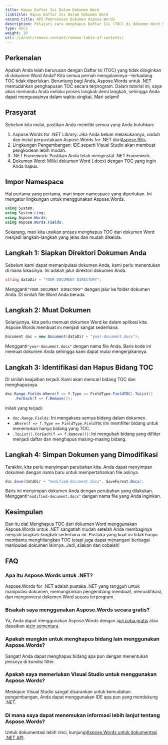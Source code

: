 ```yaml
---
title: Hapus Daftar Isi Dalam Dokumen Word
linktitle: Hapus Daftar Isi Dalam Dokumen Word
second_title: API Pemrosesan Dokumen Aspose.Words
description: Pelajari cara menghapus Daftar Isi (TOC) di dokumen Word menggunakan Aspose.Words untuk .NET dengan tutorial yang mudah diikuti ini.
type: docs
weight: 10
url: /id/net/remove-content/remove-table-of-contents/
---
```

## Perkenalan

Apakah Anda lelah berurusan dengan Daftar Isi (TOC) yang tidak diinginkan di dokumen Word Anda? Kita semua pernah mengalaminya—terkadang TOC tidak diperlukan. Beruntung bagi Anda, Aspose.Words untuk .NET memudahkan penghapusan TOC secara terprogram. Dalam tutorial ini, saya akan memandu Anda melalui proses langkah demi langkah, sehingga Anda dapat menguasainya dalam waktu singkat. Mari selami!

## Prasyarat

Sebelum kita mulai, pastikan Anda memiliki semua yang Anda butuhkan:

1.  Aspose.Words for .NET Library: Jika Anda belum melakukannya, unduh dan instal perpustakaan Aspose.Words for .NET dari[Aspose.Rilis](https://releases.aspose.com/words/net/).
2. Lingkungan Pengembangan: IDE seperti Visual Studio akan membuat pengkodean lebih mudah.
3. .NET Framework: Pastikan Anda telah menginstal .NET Framework.
4. Dokumen Word: Miliki dokumen Word (.docx) dengan TOC yang ingin Anda hapus.

## Impor Namespace

Hal pertama yang pertama, mari impor namespace yang diperlukan. Ini mengatur lingkungan untuk menggunakan Aspose.Words.

```csharp
using System;
using System.Linq;
using Aspose.Words;
using Aspose.Words.Fields;
```

Sekarang, mari kita uraikan proses menghapus TOC dari dokumen Word menjadi langkah-langkah yang jelas dan mudah dikelola.

## Langkah 1: Siapkan Direktori Dokumen Anda

Sebelum kami dapat memanipulasi dokumen Anda, kami perlu menentukan di mana lokasinya. Ini adalah jalur direktori dokumen Anda.

```csharp
string dataDir = "YOUR DOCUMENT DIRECTORY";
```

 Mengganti`"YOUR DOCUMENT DIRECTORY"` dengan jalur ke folder dokumen Anda. Di sinilah file Word Anda berada.

## Langkah 2: Muat Dokumen

Selanjutnya, kita perlu memuat dokumen Word ke dalam aplikasi kita. Aspose.Words membuat ini menjadi sangat sederhana.

```csharp
Document doc = new Document(dataDir + "your-document.docx");
```

 Mengganti`"your-document.docx"` dengan nama file Anda. Baris kode ini memuat dokumen Anda sehingga kami dapat mulai mengerjakannya.

## Langkah 3: Identifikasi dan Hapus Bidang TOC

Di sinilah keajaiban terjadi. Kami akan mencari bidang TOC dan menghapusnya.

```csharp
doc.Range.Fields.Where(f => f.Type == FieldType.FieldTOC).ToList()
    .ForEach(f => f.Remove());
```

Inilah yang terjadi:
- `doc.Range.Fields`: Ini mengakses semua bidang dalam dokumen.
- `.Where(f => f.Type == FieldType.FieldTOC)`Ini memfilter bidang untuk menemukan hanya bidang yang TOC.
- `.ToList().ForEach(f => f.Remove())`: Ini mengubah bidang yang difilter menjadi daftar dan menghapus masing-masing bidang.

## Langkah 4: Simpan Dokumen yang Dimodifikasi

Terakhir, kita perlu menyimpan perubahan kita. Anda dapat menyimpan dokumen dengan nama baru untuk mempertahankan file aslinya.

```csharp
doc.Save(dataDir + "modified-document.docx", SaveFormat.Docx);
```

 Baris ini menyimpan dokumen Anda dengan perubahan yang dilakukan. Mengganti`"modified-document.docx"` dengan nama file yang Anda inginkan.

## Kesimpulan

Dan itu dia! Menghapus TOC dari dokumen Word menggunakan Aspose.Words untuk .NET sangatlah mudah setelah Anda membaginya menjadi langkah-langkah sederhana ini. Pustaka yang kuat ini tidak hanya membantu menghilangkan TOC tetapi juga dapat menangani berbagai manipulasi dokumen lainnya. Jadi, silakan dan cobalah!

## FAQ

### Apa itu Aspose.Words untuk .NET?

Aspose.Words for .NET adalah pustaka .NET yang tangguh untuk manipulasi dokumen, memungkinkan pengembang membuat, memodifikasi, dan mengonversi dokumen Word secara terprogram.

### Bisakah saya menggunakan Aspose.Words secara gratis?

 Ya, Anda dapat menggunakan Aspose.Words dengan a[uji coba gratis](https://releases.aspose.com/) atau dapatkan a[izin sementara](https://purchase.aspose.com/temporary-license/).

### Apakah mungkin untuk menghapus bidang lain menggunakan Aspose.Words?

Sangat! Anda dapat menghapus bidang apa pun dengan menentukan jenisnya di kondisi filter.

### Apakah saya memerlukan Visual Studio untuk menggunakan Aspose.Words?

Meskipun Visual Studio sangat disarankan untuk kemudahan pengembangan, Anda dapat menggunakan IDE apa pun yang mendukung .NET.

### Di mana saya dapat menemukan informasi lebih lanjut tentang Aspose.Words?

 Untuk dokumentasi lebih rinci, kunjungi[Aspose.Words untuk dokumentasi .NET API](https://reference.aspose.com/words/net/).
